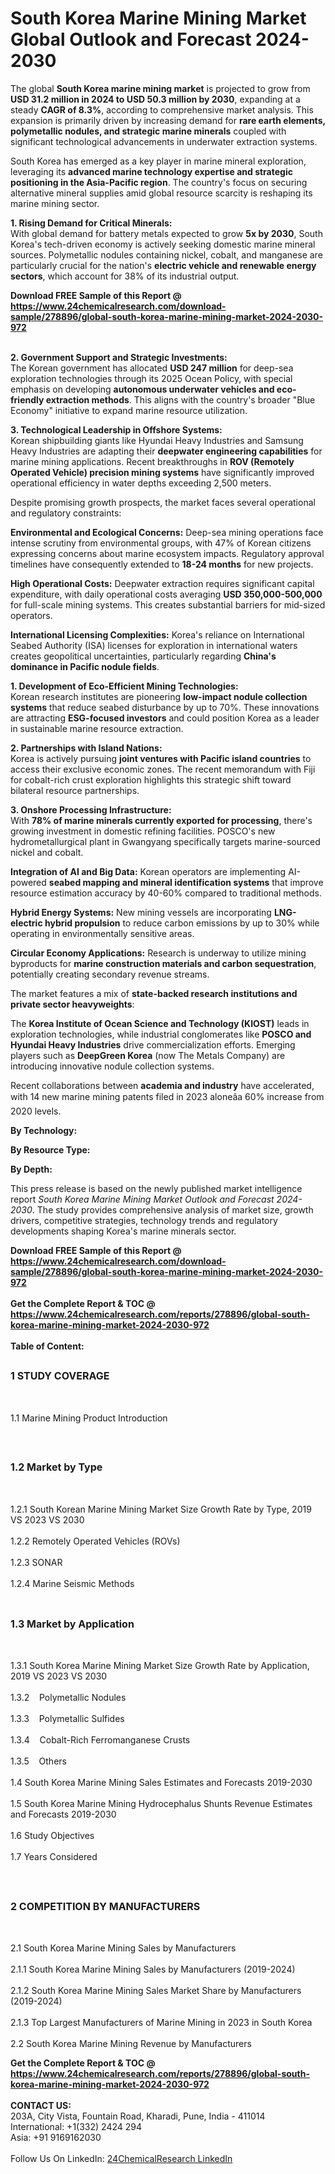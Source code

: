 <h1>South Korea Marine Mining  Market Global Outlook and Forecast 2024-2030</h1><p>The global <strong>South Korea marine mining market</strong> is projected to grow from <strong>USD 31.2 million in 2024 to USD 50.3 million by 2030</strong>, expanding at a steady <strong>CAGR of 8.3%</strong>, according to comprehensive market analysis. This expansion is primarily driven by increasing demand for <strong>rare earth elements, polymetallic nodules, and strategic marine minerals</strong> coupled with significant technological advancements in underwater extraction systems.</p><p>South Korea has emerged as a key player in marine mineral exploration, leveraging its <strong>advanced marine technology expertise and strategic positioning in the Asia-Pacific region</strong>. The country's focus on securing alternative mineral supplies amid global resource scarcity is reshaping its marine mining sector.</p><p><strong>1. Rising Demand for Critical Minerals:</strong><br>
With global demand for battery metals expected to grow <strong>5x by 2030</strong>, South Korea's tech-driven economy is actively seeking domestic marine mineral sources. Polymetallic nodules containing nickel, cobalt, and manganese are particularly crucial for the nation's <strong>electric vehicle and renewable energy sectors</strong>, which account for 38% of its industrial output.</p><div><b>Download FREE Sample of this Report @ 
            <a href="https://www.24chemicalresearch.com/download-sample/278896/global-south-korea-marine-mining-market-2024-2030-972">
            https://www.24chemicalresearch.com/download-sample/278896/global-south-korea-marine-mining-market-2024-2030-972</a></b></div><br><p><strong>2. Government Support and Strategic Investments:</strong><br>
The Korean government has allocated <strong>USD 247 million</strong> for deep-sea exploration technologies through its 2025 Ocean Policy, with special emphasis on developing <strong>autonomous underwater vehicles and eco-friendly extraction methods</strong>. This aligns with the country's broader "Blue Economy" initiative to expand marine resource utilization.</p><p><strong>3. Technological Leadership in Offshore Systems:</strong><br>
Korean shipbuilding giants like Hyundai Heavy Industries and Samsung Heavy Industries are adapting their <strong>deepwater engineering capabilities</strong> for marine mining applications. Recent breakthroughs in <strong>ROV (Remotely Operated Vehicle) precision mining systems</strong> have significantly improved operational efficiency in water depths exceeding 2,500 meters.</p><p>Despite promising growth prospects, the market faces several operational and regulatory constraints:</p><p><strong>Environmental and Ecological Concerns:</strong> Deep-sea mining operations face intense scrutiny from environmental groups, with 47% of Korean citizens expressing concerns about marine ecosystem impacts. Regulatory approval timelines have consequently extended to <strong>18-24 months</strong> for new projects.</p><p><strong>High Operational Costs:</strong> Deepwater extraction requires significant capital expenditure, with daily operational costs averaging <strong>USD 350,000-500,000</strong> for full-scale mining systems. This creates substantial barriers for mid-sized operators.</p><p><strong>International Licensing Complexities:</strong> Korea's reliance on International Seabed Authority (ISA) licenses for exploration in international waters creates geopolitical uncertainties, particularly regarding <strong>China's dominance in Pacific nodule fields</strong>.</p><p><strong>1. Development of Eco-Efficient Mining Technologies:</strong><br>
Korean research institutes are pioneering <strong>low-impact nodule collection systems</strong> that reduce seabed disturbance by up to 70%. These innovations are attracting <strong>ESG-focused investors</strong> and could position Korea as a leader in sustainable marine resource extraction.</p><p><strong>2. Partnerships with Island Nations:</strong><br>
Korea is actively pursuing <strong>joint ventures with Pacific island countries</strong> to access their exclusive economic zones. The recent memorandum with Fiji for cobalt-rich crust exploration highlights this strategic shift toward bilateral resource partnerships.</p><p><strong>3. Onshore Processing Infrastructure:</strong><br>
With <strong>78% of marine minerals currently exported for processing</strong>, there's growing investment in domestic refining facilities. POSCO's new hydrometallurgical plant in Gwangyang specifically targets marine-sourced nickel and cobalt.</p><p><strong>Integration of AI and Big Data:</strong> Korean operators are implementing AI-powered <strong>seabed mapping and mineral identification systems</strong> that improve resource estimation accuracy by 40-60% compared to traditional methods.</p><p><strong>Hybrid Energy Systems:</strong> New mining vessels are incorporating <strong>LNG-electric hybrid propulsion</strong> to reduce carbon emissions by up to 30% while operating in environmentally sensitive areas.</p><p><strong>Circular Economy Applications:</strong> Research is underway to utilize mining byproducts for <strong>marine construction materials and carbon sequestration</strong>, potentially creating secondary revenue streams.</p><p>The market features a mix of <strong>state-backed research institutions and private sector heavyweights</strong>:</p><p>The <strong>Korea Institute of Ocean Science and Technology (KIOST)</strong> leads in exploration technologies, while industrial conglomerates like <strong>POSCO and Hyundai Heavy Industries</strong> drive commercialization efforts. Emerging players such as <strong>DeepGreen Korea</strong> (now The Metals Company) are introducing innovative nodule collection systems.</p><p>Recent collaborations between <strong>academia and industry</strong> have accelerated, with 14 new marine mining patents filed in 2023 aloneâa 60% increase from 2020 levels.</p><p><strong>By Technology:</strong></p><p><strong>By Resource Type:</strong></p><p><strong>By Depth:</strong></p><p>This press release is based on the newly published market intelligence report <em>South Korea Marine Mining Market Outlook and Forecast 2024-2030</em>. The study provides comprehensive analysis of market size, growth drivers, competitive strategies, technology trends and regulatory developments shaping Korea's marine minerals sector.</p><div><b>Download FREE Sample of this Report @ 
            <a href="https://www.24chemicalresearch.com/download-sample/278896/global-south-korea-marine-mining-market-2024-2030-972">
            https://www.24chemicalresearch.com/download-sample/278896/global-south-korea-marine-mining-market-2024-2030-972</a></b></div><br><div><b>Get the Complete Report & TOC @ 
            <a href="https://www.24chemicalresearch.com/reports/278896/global-south-korea-marine-mining-market-2024-2030-972">
            https://www.24chemicalresearch.com/reports/278896/global-south-korea-marine-mining-market-2024-2030-972</a></b></div><br>
            <b>Table of Content:</b><p><h2><span style="font-size:16px"><strong>1 STUDY COVERAGE</strong></span></h2><br />
<p>1.1 Marine Mining  Product Introduction</p><br />
<h2><span style="font-size:16px"><strong>1.2 Market by Type</strong></span></h2><br />
<p>1.2.1 South Korean Marine Mining  Market Size Growth Rate by Type, 2019 VS 2023 VS 2030<br /><br />
1.2.2 Remotely Operated Vehicles (ROVs)&nbsp;&nbsp; &nbsp;<br /><br />
1.2.3 SONAR<br /><br />
1.2.4 Marine Seismic Methods<br /><br />
<h2><span style="font-size:16px"><strong>1.3 Market by Application</strong></span></h2><br />
<p>1.3.1 South Korea Marine Mining  Market Size Growth Rate by Application, 2019 VS 2023 VS 2030<br /><br />
1.3.2&nbsp;&nbsp; &nbsp;Polymetallic Nodules<br /><br />
1.3.3&nbsp;&nbsp; &nbsp;Polymetallic Sulfides<br /><br />
1.3.4&nbsp;&nbsp; &nbsp;Cobalt-Rich Ferromanganese Crusts<br /><br />
1.3.5&nbsp;&nbsp; &nbsp;Others<br /><br />
1.4 South Korea Marine Mining  Sales Estimates and Forecasts 2019-2030<br /><br />
1.5 South Korea Marine Mining  Hydrocephalus Shunts Revenue Estimates and Forecasts 2019-2030<br /><br />
1.6 Study Objectives<br /><br />
1.7 Years Considered</p><br />
<h2><span style="font-size:16px"><strong>2 COMPETITION BY MANUFACTURERS</strong></span></h2><br />
<p>2.1 South Korea Marine Mining  Sales by Manufacturers<br /><br />
2.1.1 South Korea Marine Mining  Sales by Manufacturers (2019-2024)<br /><br />
2.1.2 South Korea Marine Mining  Sales Market Share by Manufacturers (2019-2024)<br /><br />
2.1.3 Top Largest Manufacturers of Marine Mining  in 2023 in South Korea<br /><br />
2.2 South Korea Marine Mining  Revenue by Manufacturers<br</p><div><b>Get the Complete Report & TOC @ 
            <a href="https://www.24chemicalresearch.com/reports/278896/global-south-korea-marine-mining-market-2024-2030-972">
            https://www.24chemicalresearch.com/reports/278896/global-south-korea-marine-mining-market-2024-2030-972</a></b></div><br><b>CONTACT US:</b><br>
            203A, City Vista, Fountain Road, Kharadi, Pune, India - 411014<br>
            International: +1(332) 2424 294<br>
            Asia: +91 9169162030 <br><br>
            Follow Us On LinkedIn: <a href="https://www.linkedin.com/company/24chemicalresearch/">24ChemicalResearch LinkedIn</a>
